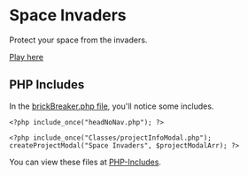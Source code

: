 # Space Invaders

Protect your space from the invaders.

[Play here](http://localhost/HTML_PHP/projects/JSGames/SpaceInvaders/spaceInvaders.php)

## PHP Includes

In the [brickBreaker.php file](https://github.com/dvereen1/SpaceInvaders/blob/main/spaceInvaders.php), you'll notice some includes.

`<?php include_once("headNoNav.php"); ?>`

`<?php include_once("Classes/projectInfoModal.php");
    createProjectModal("Space Invaders", $projectModalArr);
?>`
  
You can view these files at [PHP-Includes](https://github.com/dvereen1/PHP-Includes).
